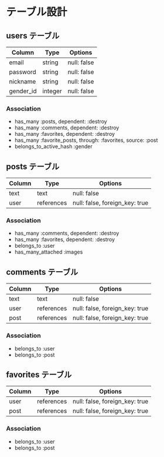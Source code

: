# テーブル設計

## users テーブル

| Column       | Type    | Options     |
| ------------ | ------- | ----------- |
| email        | string  | null: false |
| password     | string  | null: false |
| nickname     | string  | null: false |
| gender_id    | integer | null: false |

### Association

- has_many               :posts, dependent: :destroy
- has_many               :comments, dependent: :destroy
- has_many               :favorites, dependent: :destroy
- has_many               :favorite_posts, through: :favorites, source: :post
- belongs_to_active_hash :gender

## posts テーブル

| Column | Type          | Options                        |
| ------ | ------------- | ------------------------------ |
| text   | text          | null: false                    |
| user   | references    | null: false, foreign_key: true |

### Association

- has_many          :comments, dependent: :destroy
- has_many          :favorites, dependent: :destroy
- belongs_to        :user
- has_many_attached :images

## comments テーブル

| Column | Type       | Options                        |
| ------ | ---------- | ------------------------------ |
| text   | text       | null: false                    |
| user   | references | null: false, foreign_key: true |
| post   | references | null: false, foreign_key: true |

### Association

- belongs_to :user
- belongs_to :post

## favorites テーブル

| Column | Type       | Options                        |
| ------ | ---------- | ------------------------------ |
| user   | references | null: false, foreign_key: true |
| post   | references | null: false, foreign_key: true |

### Association

- belongs_to :user
- belongs_to :post